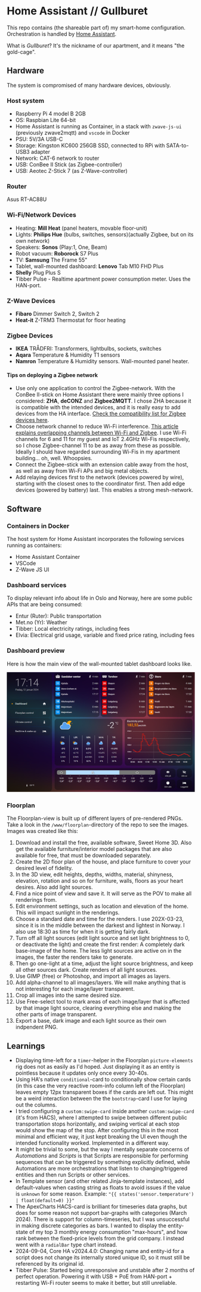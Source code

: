 # Home Assistant // Gullburet

This repo contains (the shareable part of) my smart-home configuration. Orchestration is handled by [Home Assistant](https://www.home-assistant.io/). 

What is *Gullburet*? It's the nickname of our apartment, and it means "the gold-cage".

## Hardware

The system is compromised of many hardware devices, obviously. 

### Host system
- Raspberry Pi 4 model B 2GB
- OS: Raspbian Lite 64-bit
- Home Assistant is running as Container, in a stack with `zwave-js-ui` (previously zwave2mqtt) and `vscode` in Docker
- PSU: 5V/3A USB-C
- Storage: Kingston KC600 256GB SSD, connected to RPi with SATA-to-USB3 adapter
- Network: CAT-6 network to router
- USB: ConBee II Stick (as Zigbee-controller)
- USB: Aeotec Z-Stick 7 (as Z-Wave-controller)

### Router
Asus RT-AC88U

### Wi-Fi/Network Devices
- Heating: **Mill Heat** (panel heaters, movable floor-unit)
- Lights: **Philips Hue** (bulbs, switches, sensors)(actually Zigbee, but on its own network)
- Speakers: **Sonos** (Play:1, One, Beam)
- Robot vacuum: **Roborock** S7 Plus
- TV: **Samsung** The Frame 55"
- Tablet, wall-mounted dashboard: **Lenovo** Tab M10 FHD Plus
- **Shelly** Plug Plus S
- Tibber Pulse - Realtime apartment power consumption meter. Uses the HAN-port.

### Z-Wave Devices
- **Fibaro** Dimmer Switch 2, Switch 2
- **Heat-it** Z-TRM3 Thermostat for floor heating

### Zigbee Devices
- **IKEA** TRÅDFRI: Transformers, lightbulbs, sockets, switches
- **Aqara** Temperature & Humidity T1 sensors
- **Namron** Temperature & Humidity sensors. Wall-mounted panel heater.

#### Tips on deploying a Zigbee network

- Use only one application to control the Zigbee-network. With the ConBee II-stick on Home Assistant there were mainly three options I considered: **ZHA**, **deCONZ** and **Zigbee2MQTT**. I chose ZHA because it is compatible with the intended devices, and it is really easy to add devices from the HA interface. [Check the compatibility list for Zigbee devices here](https://zigbee.blakadder.com/all.html).
- Choose network channel to reduce Wi-Fi interference. [This article explains overlapping channels between Wi-Fi and Zigbee](https://www.metageek.com/training/resources/zigbee-wifi-coexistence/). I use Wi-Fi channels for 6 and 11 for my guest and IoT 2.4GHz Wi-Fis respectively, so I chose Zigbee-channel 11 to be as away from these as possible. Ideally I should have regarded surrounding Wi-Fis in my apartment building... oh, well. Whoopsies.
- Connect the Zigbee-stick with an extension cable away from the host, as well as away from Wi-Fi APs and big metal objects.
- Add relaying devices first to the network (devices powered by wire), starting with the closest ones to the coordinator first. Then add edge devices (powered by battery) last. This enables a strong mesh-network.

## Software 

### Containers in Docker

The host system for Home Assistant incorporates the following services running as containers:
- Home Assistant Container
- VSCode
- Z-Wave JS UI

### Dashboard services
To display relevant info about life in Oslo and Norway, here are some public APIs that are being consumed:
- Entur (Ruter): Public transportation
- Met.no (Yr): Weather
- Tibber: Local electricity ratings, including fees
- Elvia: Electrical grid usage, variable and fixed price rating, including fees

### Dashboard preview

Here is how the main view of the wall-mounted tablet dashboard looks like.

![Wall-mounted tablet dashboard main view](./www/docs/overview-dashboard.png)

### Floorplan

The Floorplan-view is built up of different layers of pre-rendered PNGs. Take a look in the `/www/floorplan`-directory of the repo to see the images. Images was created like this:
1. Download and install the free, available software, Sweet Home 3D. Also get the available furniture/interior model packages that are also available for free, that must be downloaded separately.
2. Create the 2D floor plan of the house, and place furniture to cover your desired level of fidelity.
3. In the 3D view, edit heights, depths, widths, material, shinyness, elevation, rotation and so on for furniture, walls, floors as your heart desires. Also add light sources.
4. Find a nice point of view and save it. It will serve as the POV to make all renderings from.
5. Edit environment settings, such as location and elevation of the home. This will impact sunlight in the renderings.
6. Choose a standard date and time for the renders. I use 202X-03-23, since it is in the middle between the darkest and lightest in Norway. I also use 18:30 as time for when it is getting fairly dark.
7. Turn off all light sources (edit light source and set light brightness to 0, or deactivate the light) and create the first render: A completely dark base-image of the home. The less light sources are active on in the images, the faster the renders take to generate.
8. Then go one-light at a time, adjust the light source brightness, and keep all other sources dark. Create renders of all light sources.
9. Use GIMP (free) or Photoshop, and import all images as layers.
10. Add alpha-channel to all images/layers. We will make anything that is not interesting for each image/layer transparent.
11. Crop all images into the same desired size.
12. Use Free-select tool to mark areas of each image/layer that is affected by that image light source, clearing everything else and making the other parts of image transparent.
13. Export a base, dark image and each light source as their own indpendent PNG.

## Learnings

- Displaying time-left for a `timer`-helper in the Floorplan `picture-elements` rig does not as easily as I'd hoped. Just displaying it as an entity is pointless because it updates only once every 30-40s.
- Using HA's native `conditional`-card to conditionally show certain cards (in this case the very reactive room-info column left of the Floorplan) leaves empty 12px transparent boxes if the cards are left out. This might be a weird interaction between the the `bootstrap`-card I use for laying out the columns.
- I tried configuring a `custom:swipe-card` inside another `custom:swipe-card` (it's from HACS), where I attempted to swipe between different public transportation stops horizontally, and swiping vertical at each stop would show the map of the stop. After configuring this in the most minimal and efficient way, it just kept breaking the UI even though the intended functionality worked. Implemented in a different way.
- It might be trivial to some, but the way I mentally separate concerns of *Automations* and *Scripts* is that Scripts are responsible for performing sequences that can be triggered by something explicitly defined, while Automations are more orchestrations that listen to changing/triggered entities and then run Scripts or other services.
- In Template sensor (and other related Jinja-template instances), add default-values when casting string as floats to avoid issues if the value is `unknown` for some reason. Example: `"{{ states('sensor.temperature') | float(default=0) }}"`
- The ApexCharts HACS-card is brilliant for timeseries data graphs, but does for some reason not support bar-graphs with categories (March 2024). There is support for column-timeseries, but I was unsuccessful in making discrete categories as bars. I wanted to display the entity-state of my top 3 monthly energy consumption "max-hours", and how rank between the fixed-price levels from the grid company. I instead went with a `radialBar` type chart instead.
- 2024-09-04, Core HA v2024.4.0: Changing name and entity-id for a script does not change its internally stored unique ID, so it must still be referenced by its original id.
- Tibber Pulse: Started being unresponsive and unstable after 2 months of perfect operation. Powering it with USB + PoE from HAN-port + restarting Wi-Fi router seems to make it better, but still unreliable.